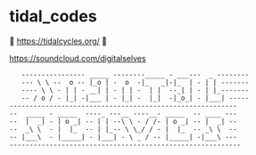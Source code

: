 # tidal_codes

🖤 https://tidalcycles.org/ 🖤


https://soundcloud.com/digitalselves

        
        
```---------------------------------------------------------
   ---------------- _____ --------_____ - ___---  _ --------
   --- \ \ --  o -- |_o | -  o  -|_   _|-|_  | - | | -------
   ---- \ \ - | | - __| | - | | -  | |  --_| | - | |_-------
   -- / o / - |_| -|___ | - |_| -  |_|  -|_o_| - |___| -----
---------------------------------------------------------
--  _____ - _____  ----_ ---__ ----__- _____  -- ____ ---
--  |  _| - | o _| -- | | --\ \ - / /- | o _| -- |  _| --
--  _\ \  - |  |_  -- | |_-- \ \_/ / - |  |_  -- _\ \  --
-- |___\  - |_____| - |___| - \ _ / -- |_____| -|___\ ---
---------------------------------------------------------- 




